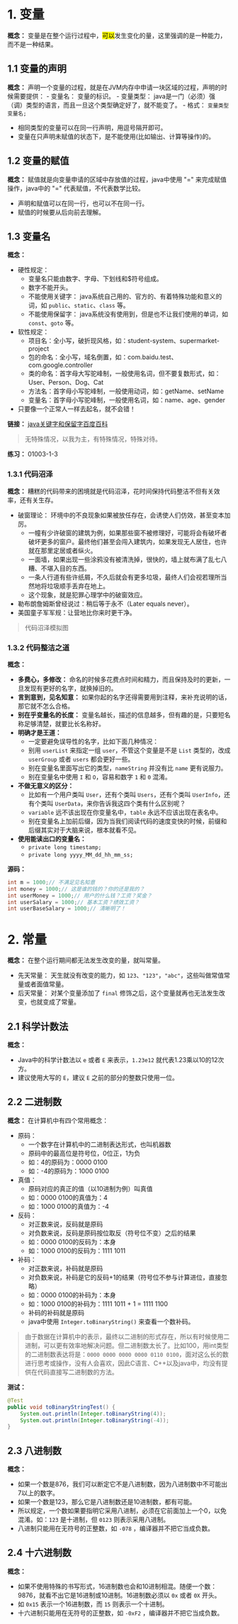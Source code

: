 # 1. 变量

**概念：** 变量是在整个运行过程中，<mark>可以</mark>发生变化的量，这里强调的是一种能力，而不是一种结果。

## 1.1 变量的声明

**概念：** 声明一个变量的过程，就是在JVM内存中申请一块区域的过程，声明的时候需要提供：
    - 变量名： 变量的标识。
    - 变量类型： java是一门（必须）强（调）类型的语言，而且一旦这个类型确定好了，就不能变了。
    - 格式： `变量类型 变量名;`
- 相同类型的变量可以在同一行声明，用逗号隔开即可。
- 变量在只声明未赋值的状态下，是不能使用(比如输出、计算等操作)的。

## 1.2 变量的赋值

**概念：** 赋值就是向变量申请的区域中存放值的过程，java中使用 "=" 来完成赋值操作，java中的 "=" 代表赋值，不代表数学比较。
- 声明和赋值可以在同一行，也可以不在同一行。
- 赋值的时候要从后向前去理解。

## 1.3 变量名

**概念：**
- 硬性规定：
    - 变量名只能由数字、字母、下划线和$符号组成。
    - 数字不能开头。 
    - 不能使用关键字： java系统自己用的、官方的、有着特殊功能和意义的词，如 `public`、`static`、`class` 等。
    - 不能使用保留字： java系统没有使用到，但是也不让我们使用的单词，如 `const`、`goto` 等。
- 软性规定：
    - 项目名：全小写，破折现风格，如：student-system、supermarket-project
    - 包的命名：全小写，域名倒置，如：com.baidu.test、com.google.controller
    - 类的命名：首字母大写驼峰制，一般使用名词，但不要复数形式，如：User、Person、Dog、Cat
    - 方法名：首字母小写驼峰制，一般使用动词，如：getName、setName
    - 变量名：首字母小写驼峰制，一般使用名词，如：name、age、gender
- 只要像一个正常人一样去起名，就不会错！

**链接：** [java关键字和保留字百度百科](https://baike.baidu.com/item/java%E5%85%B3%E9%94%AE%E5%AD%97/5808816?fr=aladdin)

> 无特殊情况，以我为主，有特殊情况，特殊对待。

**练习：** 01003-1-3

### 1.3.1 代码沼泽

**概念：** 糟糕的代码带来的困境就是代码沼泽，花时间保持代码整洁不但有关效率，还有关生存。
- 破窗理论： 环境中的不良现象如果被放任存在，会诱使人们仿效，甚至变本加厉。
    - 一幢有少许破窗的建筑为例，如果那些窗不被修理好，可能将会有破坏者破坏更多的窗户。最终他们甚至会闯入建筑内，如果发现无人居住，也许就在那里定居或者纵火。
    - 一面墙，如果出现一些涂鸦没有被清洗掉，很快的，墙上就布满了乱七八糟、不堪入目的东西。
    - 一条人行道有些许纸屑，不久后就会有更多垃圾，最终人们会视若理所当然地将垃圾顺手丢弃在地上。
    - 这个现象，就是犯罪心理学中的破窗效应。
- 勒布朗詹姆斯曾经说过：稍后等于永不（Later equals never）。
- 美国童子军军规：让营地比你来时更干净。

> 代码沼泽模拟图

### 1.3.2 代码整洁之道

**概念：** 
- **多费心，多修改：** 命名的时候多花费点时间和精力，而且保持及时的更新，一旦发现有更好的名字，就换掉旧的。
- **言到意到，见名知意：** 如果你起的名字还得需要用到注释，来补充说明的话，那它就不怎么合格。
- **别在乎变量名的长度：** 变量名越长，描述的信息越多，但有趣的是，只要短名称足够清楚，就要比长名称好。
- **明确才是王道：**
    - 一定要避免误导性的名字，比如下面几种情况：
    - 别用 `userList` 来指定一组 `user`，不管这个变量是不是 `List` 类型的，改成 `userGroup` 或者 `users` 都会更好一些。
    - 别在变量名里面写出它的类型，`nameString` 并没有比 `name` 更有说服力。
    - 别在变量名中使用 `I` 和 `O`，容易和数字 `1` 和 `0` 混淆。
- **不做无意义的区分：**
    - 比如有一个用户类叫 `User`，还有个类叫 `Users`，还有个类叫 `UserInfo`，还有个类叫 `UserData`，来你告诉我这四个类有什么区别呢？
    - `variable` 远不该出现在你变量名中，`table` 永远不应该出现在表名中。
    - 别在变量名上加前后缀，因为当我们阅读代码的速度变快的时候，前缀和后缀其实对于大脑来说，根本就看不见。
- **使用能读出口的变量名：**
    - `private long timestamp;`
    - `private long yyyy_MM_dd_hh_mm_ss;`

**源码：**
``` java
int m = 1000;// 不满足见名知意
int money = 1000;// 这是谁的钱的？你的还是我的？
int userMoney = 1000;// 用户的什么钱？工资？奖金？
int userSalary = 1000;// 基本工资？绩效工资？
int userBaseSalary = 1000;// 清晰明了！
```

# 2. 常量

**概念：** 在整个运行期间都无法发生改变的量，就叫常量。
- 先天常量： 天生就没有改变的能力，如 `123`、`"123"`，`"abc"`，这些叫做常值常量或者面值常量。
- 后天常量： 对某个变量添加了 `final` 修饰之后，这个变量就再也无法发生改变，也就变成了常量。 

## 2.1 科学计数法

**概念：**
- Java中的科学计数法以 `e` 或者 `E` 来表示，`1.23e12` 就代表1.23乘以10的12次方。
- 建议使用大写的 `E`，建议 `E` 之前的部分的整数只使用一位。

## 2.2 二进制数

**概念：** 在计算机中有四个常用概念：
- 原码：
    - 一个数字在计算机中的二进制表达形式，也叫机器数
    - 原码中的最高位是符号位，0位正，1为负
    - 如：4的原码为：0000 0100
    - 如：-4的原码为：1000 0100
- 真值：
    - 原码对应的真正的值（以10进制为例）叫真值
    - 如：0000 0100的真值为：4
    - 如：1000 0100的真值为：-4
- 反码：
    - 对正数来说，反码就是原码
    - 对负数来说，反码是原码按位取反（符号位不变）之后的结果
    - 如：0000 0100的反码为：本身
    - 如：1000 0100的反码为：1111 1011
- 补码：
    - 对正数来说，补码就是原码
    - 对负数来说，补码是它的反码+1的结果（符号位不参与计算进位，直接忽略）
    - 如：0000 0100的补码为：本身
    - 如：1000 0100的补码为：1111 1011 + 1 = 1111 1100
    - 补码的补码就是原码
    - java中使用 `Integer.toBinaryString()` 来查看一个数补码。

> 由于数据在计算机中的表示，最终以二进制的形式存在，所以有时候使用二进制，可以更有效率地解决问题。但二进制数太长了。比如100，用int类型的二进制数表达将是：`0000 0000 0000 0000 0110 0100`，面对这么长的数进行思考或操作，没有人会喜欢，因此C语言、C++以及java中，均没有提供在代码直接写二进制数的方法。
  
**测试：**
```java
@Test
public void toBinaryStringTest() {
    System.out.println(Integer.toBinaryString(4));
    System.out.println(Integer.toBinaryString(-4));
}
```

## 2.3 八进制数

**概念：**
- 如果一个数是876，我们可以断定它不是八进制数，因为八进制数中不可能出7以上的数字。
- 如果一个数是123，那么它是八进制数还是10进制数，都有可能。
- 所以规定，一个数如果要指明它采用八进制，必须在它前面加上一个0，以免混淆。如：`123` 是十进制，但 `0123` 则表示采用八进制。
- 八进制只能用在无符号的正整数，如 `-078` ，编译器并不把它当成负数。

## 2.4 十六进制数

**概念：**
- 如果不使用特殊的书写形式，16进制数也会和10进制相混。随便一个数：9876，就看不出它是16进制或10进制。16进制数必须以 `0x` 或者 `0X` 开头。
- 如 `0x15` 表示一个16进制数，而 `15` 则表示一个十进制。
- 十六进制只能用在无符号的正整数，如 `-0xF2` ，编译器并不把它当成负数。